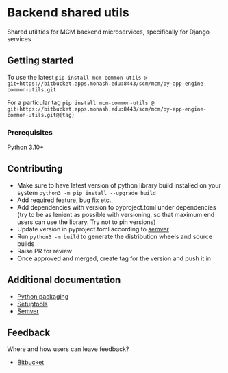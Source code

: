 # Backend shared utils

Shared utilities for MCM backend microservices, specifically for Django services

## Getting started

To use the latest 
```pip install mcm-common-utils @ git+https://bitbucket.apps.monash.edu:8443/scm/mcm/py-app-engine-common-utils.git```

For a particular tag
```pip install mcm-common-utils @ git+https://bitbucket.apps.monash.edu:8443/scm/mcm/py-app-engine-common-utils.git@{tag}```

### Prerequisites

Python 3.10+

## Contributing

- Make sure to have latest version of python library build installed on your system ```python3 -m pip install --upgrade build```
- Add required feature, bug fix etc.
- Add dependencies with version to pyproject.toml under dependencies (try to be as lenient as possible with versioning, so that maximum end users can use the library. Try not to pin versions)
- Update version in pyproject.toml according to [semver](https://semver.org/)
- Run ```python3 -m build``` to generate the distribution wheels and source builds
- Raise PR for review
- Once approved and merged, create tag for the version and push it in

## Additional documentation

- [Python packaging](https://packaging.python.org/en/latest/tutorials/packaging-projects/)
- [Setuptools](https://setuptools.pypa.io/en/latest/userguide/quickstart.html#)
- [Semver](https://semver.org/)

## Feedback

Where and how users can leave feedback?

- [Bitbucket](https://bitbucket.apps.monash.edu:8443/projects/MCM/repos/py-app-engine-common-utils/browse)
